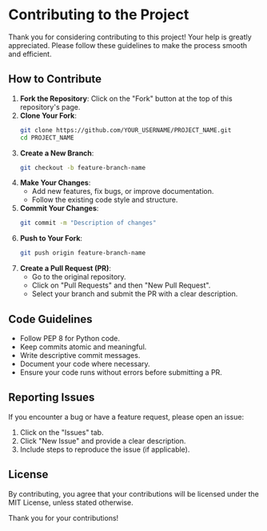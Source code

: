 # Contributing to the Project

Thank you for considering contributing to this project! Your help is greatly appreciated. Please follow these guidelines to make the process smooth and efficient.

## How to Contribute

1. **Fork the Repository**: Click on the "Fork" button at the top of this repository's page.
2. **Clone Your Fork**:
   ```sh
   git clone https://github.com/YOUR_USERNAME/PROJECT_NAME.git
   cd PROJECT_NAME
   ```
3. **Create a New Branch**:
   ```sh
   git checkout -b feature-branch-name
   ```
4. **Make Your Changes**:
   - Add new features, fix bugs, or improve documentation.
   - Follow the existing code style and structure.
5. **Commit Your Changes**:
   ```sh
   git commit -m "Description of changes"
   ```
6. **Push to Your Fork**:
   ```sh
   git push origin feature-branch-name
   ```
7. **Create a Pull Request (PR)**:
   - Go to the original repository.
   - Click on "Pull Requests" and then "New Pull Request".
   - Select your branch and submit the PR with a clear description.

## Code Guidelines

- Follow PEP 8 for Python code.
- Keep commits atomic and meaningful.
- Write descriptive commit messages.
- Document your code where necessary.
- Ensure your code runs without errors before submitting a PR.

## Reporting Issues

If you encounter a bug or have a feature request, please open an issue:

1. Click on the "Issues" tab.
2. Click "New Issue" and provide a clear description.
3. Include steps to reproduce the issue (if applicable).

## License

By contributing, you agree that your contributions will be licensed under the MIT License, unless stated otherwise.

Thank you for your contributions!
